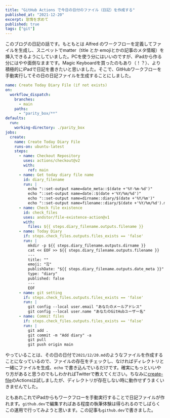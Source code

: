 ```yaml
---
title: "GitHub Actions で今日の日付のファイル（日記）を作成する"
published_at: "2021-12-20"
excerpt: 怠惰を求めて
published: true
tags: ["git"]
---
```


このブログの日記の話です。もともとは Alfred のワークフローを定義してファイルを生成し、スニペットでmatter（title とか emojiとかの記事のメタ情報）を挿入できるようにしていました。PCを使う分にはいいのですが、iPadから作る分にはやや面倒なままです。Magic Keyboardを買ったのもあり（！？）、より積極的にiPadで日記を書きたいと思いました。そこで、GitHubワークフローを手動実行してその日の日記ファイルを生成することにしました。

```yml:.github/workflows/create-diary.yml
name: Create Today Diary File (if not exists)
on:
  workflow_dispatch:
    branches:
      - main
    paths:
      - "parity_box/**"
defaults:
  run:
    working-directory: ./parity_box
jobs:
  create:
    name: Create Today Diary File
    runs-on: ubuntu-latest
    steps:
      - name: Checkout Repository
        uses: actions/checkout@v2
        with:
          ref: main
      - name: Get today diary file name
        id: diary_filename
        run: |
          echo "::set-output name=date_meta::$(date +'%Y-%m-%d')"
          echo "::set-output name=date::$(date +'%Y/%m/%d')"
          echo "::set-output name=dirname::diary/$(date +'%Y/%m')"
          echo "::set-output name=filename::diary/$(date +'%Y/%m/%d').md"
      - name: Check file existence
        id: check_files
        uses: andstor/file-existence-action@v1
        with:
          files: ${{ steps.diary_filename.outputs.filename }}
      - name: Today Diary
        if: steps.check_files.outputs.files_exists == 'false'
        run: |
          mkdir -p ${{ steps.diary_filename.outputs.dirname }}
          cat << EOF >> ${{ steps.diary_filename.outputs.filename }}
          ---
          title: ""
          emoji: "🗒"
          publishDate: "${{ steps.diary_filename.outputs.date_meta }}"
          type: "diary"
          published: false
          ---
          EOF
      - name: git setting
        if: steps.check_files.outputs.files_exists == 'false'
        run: |
          git config --local user.email "あなたのメールアドレス"
          git config --local user.name "あなたのGitHubユーザー名"
      - name: Commit files
        if: steps.check_files.outputs.files_exists == 'false'
        run: |
          git add .
          git commit -m "Add diary" -a
          git pull
          git push origin main
```

やっていることは、その日の日付で`2021/12/20.md`のようなファイルを作成することになっているので、ファイルの存在をチェックし、なければディレクトリと一緒にファイルを生成、`echo` で書き込んでいるだけです。確実にもっといいやり方があると思うのでもしわかればTwitterで教えてください。ちなみに[create-file](https://github.com/marketplace/actions/create-file)のActionsは試しましたが、ディレクトリが存在しない時に動作せずうまくいきませんでした。

ともあれこれでiPadからもワークフローを手動実行することで日記ファイルが作れます。`github.dev`で編集すればある程度の執筆体験は得られるのでしばらくこの運用で行ってみようと思います。この記事も`github.dev`で書きました。

